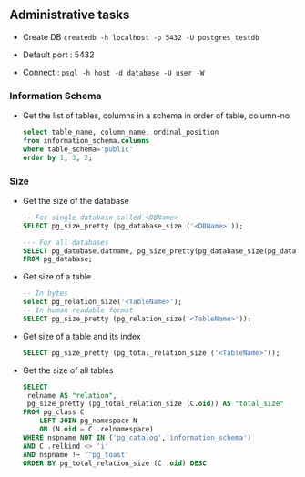 ## Administrative tasks
* Create DB 
`createdb -h localhost -p 5432 -U postgres testdb`

* Default port : 5432
* Connect : `psql -h host -d database -U user -W`

### Information Schema
* Get the list of tables, columns in a schema in order of table, column-no
    ```sql
    select table_name, column_name, ordinal_position 
    from information_schema.columns
    where table_schema='public' 
    order by 1, 3, 2;
    ```

### Size
* Get the size of the database
    ```sql
    -- For single database called <DBName>
    SELECT pg_size_pretty (pg_database_size ('<DBName>'));
    
    --- For all databases
    SELECT pg_database.datname, pg_size_pretty(pg_database_size(pg_database.datname)) AS size 
    FROM pg_database;
    ```
* Get size of a table
    ```sql
    -- In bytes
    select pg_relation_size('<TableName>');
    -- In human readable format
    SELECT pg_size_pretty (pg_relation_size('<TableName>'));
    ```
* Get size of a table and its index
    ```sql
    SELECT pg_size_pretty (pg_total_relation_size ('<TableName>'));
    ```
* Get the size of all tables
    ```sql
    SELECT
     relname AS "relation",
     pg_size_pretty (pg_total_relation_size (C.oid)) AS "total_size"
    FROM pg_class C
        LEFT JOIN pg_namespace N 
        ON (N.oid = C .relnamespace)
    WHERE nspname NOT IN ('pg_catalog','information_schema')
    AND C .relkind <> 'i'
    AND nspname !~ '^pg_toast'
    ORDER BY pg_total_relation_size (C .oid) DESC
    ```
